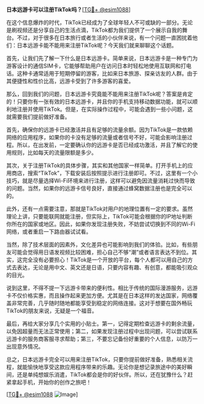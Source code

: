**日本远游卡可以注册TikTok吗？**[[TG💪+ @esim1088](https://t.me/s/esim1088)]

在这个信息爆炸的时代，TikTok已经成为了全球年轻人不可或缺的一部分。无论是刷视频还是分享自己的生活点滴，TikTok都为我们提供了一个展示自我的舞台。不过，对于很多在日本旅行或者生活的小伙伴来说，有一个问题一直困扰着他们：日本远游卡能不能用来注册TikTok呢？今天我们就来聊聊这个话题。

首先，让我们先了解一下什么是日本远游卡。简单来说，日本远游卡是一种专门为游客设计的通信SIM卡，它能够帮助用户在访问日本时轻松地使用互联网和打电话。这种卡通常适用于短期停留的游客，比如来日本旅游、探亲访友的人群。由于其便捷性和性价比高，远游卡受到了许多游客的喜爱。

那么，回到我们的问题，日本远游卡究竟能不能用来注册TikTok呢？答案是肯定的！只要你有一张有效的日本远游卡，并且你的手机支持移动数据功能，就可以顺利地注册并使用TikTok。但是，在实际操作过程中，可能会遇到一些小问题，这就需要我们提前做好准备。

首先，确保你的远游卡已经激活并且有足够的流量余额。因为TikTok是一款依赖网络的应用程序，如果你的卡没有足够的流量或者信号不好，可能会影响注册过程。所以，在出发前，一定要确认你的远游卡是否已经成功激活，并且了解它的使用规则，比如每天的流量限额是多少。

其次，关于注册TikTok的具体步骤，其实和其他国家一样简单。打开手机上的应用商店，搜索“TikTok”，下载安装后按照提示进行注册即可。不过，这里有一个小技巧，就是尽量选择Wi-Fi环境来进行注册，这样可以避免因流量消耗过快而导致的问题。当然，如果你的远游卡信号良好，直接通过蜂窝数据注册也是完全可以的。

此外，还有一点需要注意，那就是TikTok对用户的地理位置有一定的要求。虽然理论上讲，只要能联网就能注册，但实际上，TikTok可能会根据你的IP地址判断你所在的国家或地区。因此，如果你发现注册失败，不妨尝试切换到不同的Wi-Fi网络，或者重启一下路由器试试看。

当然，除了技术层面的因素外，文化差异也可能影响到我们的体验。比如，有些朋友可能会觉得用日语发视频比较困难，担心自己不够“潮”或者语言表达不到位。其实，这完全没有必要担心！TikTok是一个开放的平台，每个人都可以用自己的方式去表达，无论是用中文、英文还是日语，只要内容有趣、有创意，都能吸引观众的目光。

说到这里，不得不提一下远游卡带来的便利性。相比于传统的国际漫游服务，远游卡不仅价格实惠，而且操作起来更加方便。尤其是在日本这样的发达国家，网络覆盖非常完善，几乎随时随地都能享受到稳定的网络连接。这对于想要在国外畅玩TikTok的朋友来说，无疑是一个福音。

最后，再给大家分享几个实用的小贴士。第一，记得定期检查远游卡的剩余流量，以免因超量而无法正常使用；第二，如果发现注册过程中出现问题，可以尝试联系远游卡的服务商客服寻求帮助；第三，不要忘记备份好重要的个人信息，以防万一出现意外情况。

总之，日本远游卡完全可以用来注册TikTok，只要你提前做好准备，熟悉相关流程，就能愉快地享受这款应用程序带来的乐趣。无论你是想记录旅途中的美好瞬间，还是单纯想娱乐消遣，TikTok都会是你的好伙伴。所以，还在犹豫什么？赶紧拿起手机，开始你的创作之旅吧！

[[TG💪+ @esim1088](https://t.me/s/esim1088) ![Image](https://i.postimg.cc/4NQfJmqS/Snipaste-2025-05-13-00-14-12.png)]